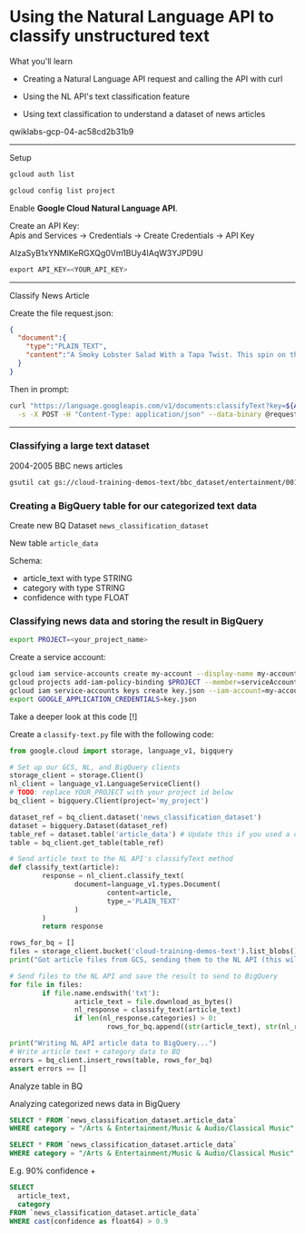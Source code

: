 # Using the Natural Language API to classify unstructured text

What you'll learn

* Creating a Natural Language API request and calling the API with curl

* Using the NL API's text classification feature

* Using text classification to understand a dataset of news articles


qwiklabs-gcp-04-ac58cd2b31b9

-----
Setup

```bash
gcloud auth list

gcloud config list project
```

Enable **Google Cloud Natural Language API**. 

Create an API Key:  
Apis and Services -> Credentials -> Create Credentials -> API Key

AIzaSyB1xYNMlKeRGXQg0Vm1BUy4IAqW3YJPD9U 

```sql
export API_KEY=<YOUR_API_KEY>
```

----
Classify News Article


Create the file request.json:
```json
{
  "document":{
    "type":"PLAIN_TEXT",
    "content":"A Smoky Lobster Salad With a Tapa Twist. This spin on the Spanish pulpo a la gallega skips the octopus, but keeps the sea salt, olive oil, pimentón and boiled potatoes."
  }
}
```

Then in prompt:
```bash
curl "https://language.googleapis.com/v1/documents:classifyText?key=${API_KEY}" \
  -s -X POST -H "Content-Type: application/json" --data-binary @request.json
```

---- 
### Classifying a large text dataset

2004-2005 BBC news articles
```bash
gsutil cat gs://cloud-training-demos-text/bbc_dataset/entertainment/001.txt
```

### Creating a BigQuery table for our categorized text data

Create new BQ Dataset `news_classification_dataset`

New table `article_data`

Schema:
* article_text with type STRING
* category with type STRING
* confidence with type FLOAT

### Classifying news data and storing the result in BigQuery

```bash
export PROJECT=<your_project_name>
```

Create a service account:
```bash
gcloud iam service-accounts create my-account --display-name my-account
gcloud projects add-iam-policy-binding $PROJECT --member=serviceAccount:my-account@$PROJECT.iam.gserviceaccount.com --role=roles/bigquery.admin
gcloud iam service-accounts keys create key.json --iam-account=my-account@$PROJECT.iam.gserviceaccount.com
export GOOGLE_APPLICATION_CREDENTIALS=key.json
```
Take a deeper look at this code [!]


Create a `classify-text.py` file with the following code:
```python
from google.cloud import storage, language_v1, bigquery

# Set up our GCS, NL, and BigQuery clients
storage_client = storage.Client()
nl_client = language_v1.LanguageServiceClient()
# TODO: replace YOUR_PROJECT with your project id below
bq_client = bigquery.Client(project='my_project')

dataset_ref = bq_client.dataset('news_classification_dataset')
dataset = bigquery.Dataset(dataset_ref)
table_ref = dataset.table('article_data') # Update this if you used a different table name
table = bq_client.get_table(table_ref)

# Send article text to the NL API's classifyText method
def classify_text(article):
        response = nl_client.classify_text(
                document=language_v1.types.Document(
                        content=article,
                        type_='PLAIN_TEXT'
                )
        )
        return response

rows_for_bq = []
files = storage_client.bucket('cloud-training-demos-text').list_blobs()
print("Got article files from GCS, sending them to the NL API (this will take ~2 minutes)...")

# Send files to the NL API and save the result to send to BigQuery
for file in files:
        if file.name.endswith('txt'):
                article_text = file.download_as_bytes()
                nl_response = classify_text(article_text)
                if len(nl_response.categories) > 0:
                        rows_for_bq.append((str(article_text), str(nl_response.categories[0].name), nl_response.categories[0].confidence))

print("Writing NL API article data to BigQuery...")
# Write article text + category data to BQ
errors = bq_client.insert_rows(table, rows_for_bq)
assert errors == []
```

Analyze table in BQ


Analyzing categorized news data in BigQuery

```sql
SELECT * FROM `news_classification_dataset.article_data`
WHERE category = "/Arts & Entertainment/Music & Audio/Classical Music"
```

```sql
SELECT * FROM `news_classification_dataset.article_data`
WHERE category = "/Arts & Entertainment/Music & Audio/Classical Music"
```

E.g. 90% confidence +

```sql
SELECT
  article_text,
  category
FROM `news_classification_dataset.article_data`
WHERE cast(confidence as float64) > 0.9
```

